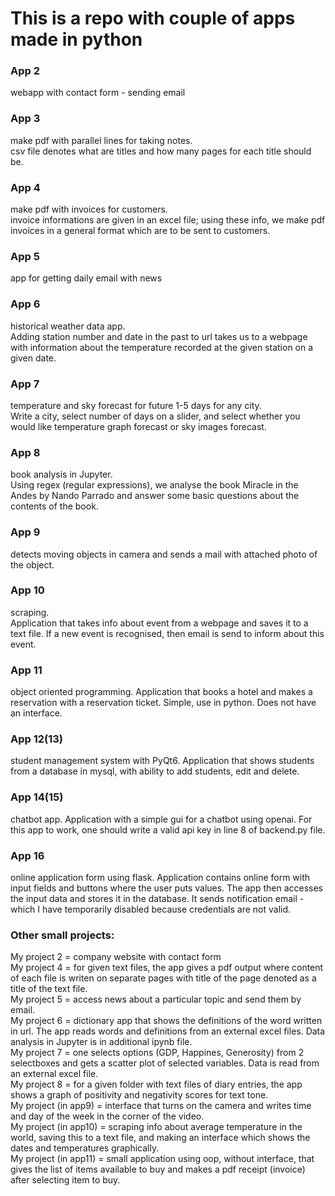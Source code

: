 # This is a repo with couple of apps made in python

### App 2 
webapp with contact form - sending email
### App 3 
make pdf with parallel lines for taking notes. \
csv file denotes what are titles and how many pages for each title should be.
### App 4 
make pdf with invoices for customers.\
invoice informations are given in an excel file; using these info, we make pdf invoices in a general format which are to be sent to customers.
### App 5 
app for getting daily email with news
### App 6 
historical weather data app.\
Adding station number and date in the past to url takes us to a webpage with information about the temperature recorded at the given station on a given date.
### App 7 
temperature and sky forecast for future 1-5 days for any city.\
Write a city, select number of days on a slider, and select whether you would like temperature graph forecast or sky images forecast. 
### App 8 
book analysis in Jupyter.\
Using regex (regular expressions), we analyse the book Miracle in the Andes by Nando Parrado and answer some basic questions about the contents of the book.
### App 9
detects moving objects in camera and sends a mail with attached photo of the object.
### App 10
scraping.\
Application that takes info about event from a webpage and saves it to a text file. If a new event is recognised, then email is send to inform about this event. 
### App 11
object oriented programming.
Application that books a hotel and makes a reservation with a reservation ticket. Simple, use in python. Does not have an interface.
### App 12(13)
student management system with PyQt6.
Application that shows students from a database in mysql, with ability to add students, edit and delete. 
### App 14(15)
chatbot app.
Application with a simple gui for a chatbot using openai. For this app to work, one should write a valid api key in line 8 of backend.py file.
### App 16
online application form using flask.
Application contains online form with input fields and buttons where the user puts values. The app then accesses the input data and stores it in the database. It sends notification email - which I have temporarily disabled because credentials are not valid.

### Other small projects:

My project 2 = company website with contact form \
My project 4 = for given text files, the app gives a pdf output where content of each file is writen on separate pages with title of the page denoted as a title of the text file.\
My project 5 =  access news about a particular topic and send them by email.\
My project 6 = dictionary app that shows the definitions of the word written in url. The app reads words and definitions from an external excel files. Data analysis in Jupyter is in additional ipynb file.\
My project 7 = one selects options (GDP, Happines, Generosity) from 2 selectboxes and gets a scatter plot of selected variables. Data is read from an external excel file. \
My project 8 = for a given folder with text files of diary entries, the app shows a graph of positivity and negativity scores for text tone.\
My project (in app9) = interface that turns on the camera and writes time and day of the week in the corner of the video.\
My project (in app10) = scraping info about average temperature in the world, saving this to a text file, and making an interface which shows the dates and temperatures graphically. \
My project (in app11) = small application using oop, without interface, that gives the list of items available to buy and makes a pdf receipt (invoice) after selecting item to buy. 
